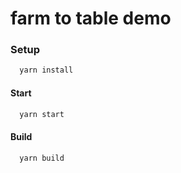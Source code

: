 # farm to table demo

### Setup

```bash
  yarn install
```

#### Start

```bash
  yarn start
```

#### Build

```bash
  yarn build
```
